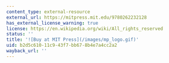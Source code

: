 ```yaml
---
content_type: external-resource
external_url: https://mitpress.mit.edu/9780262232128
has_external_license_warning: true
license: https://en.wikipedia.org/wiki/All_rights_reserved
status: ''
title: '![Buy at MIT Press](/images/mp_logo.gif)'
uid: b2d5c610-11c9-43f7-bb67-8b4e7a4cc2a2
wayback_url: ''
---
```

